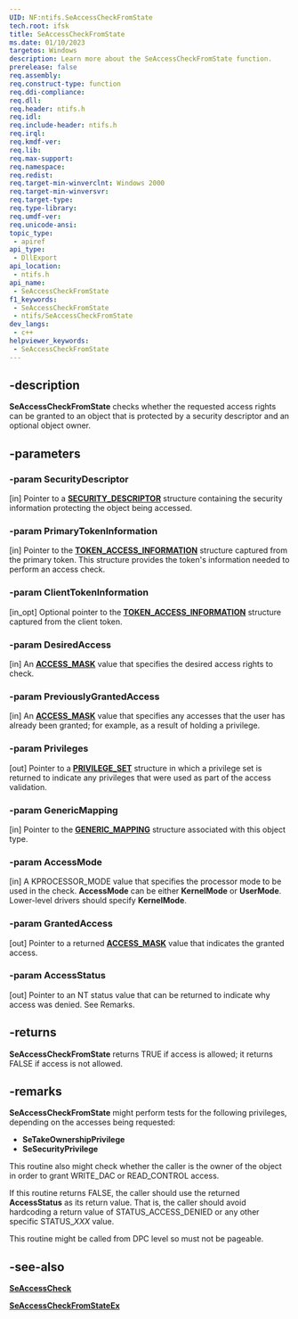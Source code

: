 ```yaml
---
UID: NF:ntifs.SeAccessCheckFromState
tech.root: ifsk
title: SeAccessCheckFromState
ms.date: 01/10/2023
targetos: Windows
description: Learn more about the SeAccessCheckFromState function.
prerelease: false
req.assembly: 
req.construct-type: function
req.ddi-compliance: 
req.dll: 
req.header: ntifs.h
req.idl: 
req.include-header: ntifs.h
req.irql: 
req.kmdf-ver: 
req.lib: 
req.max-support: 
req.namespace: 
req.redist: 
req.target-min-winverclnt: Windows 2000
req.target-min-winversvr: 
req.target-type: 
req.type-library: 
req.umdf-ver: 
req.unicode-ansi: 
topic_type:
 - apiref
api_type:
 - DllExport
api_location:
 - ntifs.h
api_name:
 - SeAccessCheckFromState
f1_keywords:
 - SeAccessCheckFromState
 - ntifs/SeAccessCheckFromState
dev_langs:
 - c++
helpviewer_keywords:
 - SeAccessCheckFromState
---
```


## -description

**SeAccessCheckFromState** checks whether the requested access rights can be granted to an object that is protected by a security descriptor and an optional object owner.

## -parameters

### -param SecurityDescriptor

[in] Pointer to a [**SECURITY_DESCRIPTOR**](ns-ntifs-_security_descriptor.md) structure containing the security information protecting the object being accessed.

### -param PrimaryTokenInformation

[in] Pointer to the [**TOKEN_ACCESS_INFORMATION**](ns-ntifs-token_access_information.md.md) structure captured from the primary token. This structure provides the token's information needed to perform an access check.

### -param ClientTokenInformation

[in_opt] Optional pointer to the [**TOKEN_ACCESS_INFORMATION**](ns-ntifs-token_access_information.md.md) structure captured from the client token.

### -param DesiredAccess

[in] An [**ACCESS_MASK**](/windows-hardware/drivers/kernel/access-mask) value that specifies the desired access rights to check.

### -param PreviouslyGrantedAccess

[in] An [**ACCESS_MASK**](/windows-hardware/drivers/kernel/access-mask) value that specifies any accesses that the user has already been granted; for example, as a result of holding a privilege.

### -param Privileges

[out] Pointer to a [**PRIVILEGE_SET**](../wdm/ns-wdm-_privilege_set.md) structure in which a privilege set is returned to indicate any privileges that were used as part of the access validation.

### -param GenericMapping

[in] Pointer to the [**GENERIC_MAPPING**](../wdm/ns-wdm-_generic_mapping.md) structure associated with this object type.

### -param AccessMode

[in] A KPROCESSOR_MODE value that specifies the processor mode to be used in the check. **AccessMode** can be either **KernelMode** or **UserMode**. Lower-level drivers should specify **KernelMode**.

### -param GrantedAccess

[out] Pointer to a returned [**ACCESS_MASK**](/windows-hardware/drivers/kernel/access-mask) value that indicates the granted access.

### -param AccessStatus

[out] Pointer to an NT status value that can be returned to indicate why access was denied. See Remarks.

## -returns

**SeAccessCheckFromState** returns TRUE if access is allowed; it returns FALSE if access is not allowed.

## -remarks

**SeAccessCheckFromState** might perform tests for the following privileges, depending on the accesses being requested:

* **SeTakeOwnershipPrivilege**
* **SeSecurityPrivilege**

This routine also might check whether the caller is the owner of the object in order to grant WRITE_DAC or READ_CONTROL access.

If this routine returns FALSE, the caller should use the returned **AccessStatus** as its return value. That is, the caller should avoid hardcoding a return value of STATUS_ACCESS_DENIED or any other specific STATUS_*XXX* value.

This routine might be called from DPC level so must not be pageable.

## -see-also

[**SeAccessCheck**](../wdm/nf-wdm-seaccesscheck.md)

[**SeAccessCheckFromStateEx**](nf-ntifs-seaccesscheckfromstateex.md)
